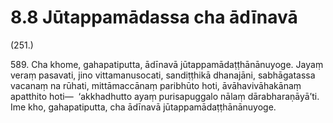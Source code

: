 # 8.8 Jūtappamādassa cha ādīnavā

(251.)

589\. Cha khome, gahapatiputta, ādīnavā jūtappamādaṭṭhānānuyoge. Jayaṃ veraṃ pasavati, jino vittamanusocati, sandiṭṭhikā dhanajāni, sabhāgatassa vacanaṃ na rūhati, mittāmaccānaṃ paribhūto hoti, āvāhavivāhakānaṃ apatthito hoti—  ‘akkhadhutto ayaṃ purisapuggalo nālaṃ dārabharaṇāyā’ti. Ime kho, gahapatiputta, cha ādīnavā jūtappamādaṭṭhānānuyoge.
